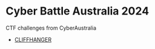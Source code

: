 # Cyber Battle Australia 2024
CTF challenges from CyberAustralia

- [CLIFFHANGER](https://github.com/Anemone42/CTF-CyberBattleAustralia-2024/tree/main/CLIFFHANGER)
